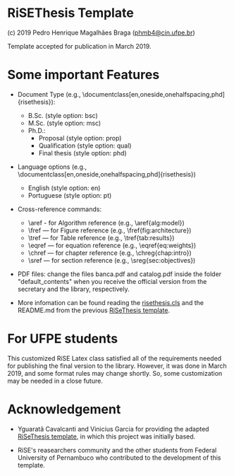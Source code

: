 # RiSEThesis Template

(c) 2019 Pedro Henrique Magalhães Braga (phmb4@cin.ufpe.br)

Template accepted for publication in March 2019.

# Some important Features

- Document Type (e.g., \documentclass[en,oneside,onehalfspacing,phd]{risethesis}):
  - B.Sc. (style option: bsc)
  - M.Sc. (style option: msc)
  - Ph.D.:
    - Proposal (style option: prop)
    - Qualification (style option: qual)
    - Final thesis (style option: phd)
  
- Language options (e.g., \documentclass[en,oneside,onehalfspacing,phd]{risethesis})
  - English (style option: en)
  - Portuguese (style option: pt)
  
- Cross-reference commands:
  - \aref - for Algorithm reference (e.g., \aref{alg:model})
  - \fref — for Figure reference (e.g., \fref{fig:architecture})
  - \tref — for Table reference (e.g., \tref{tab:results})
  - \eqref — for equation reference (e.g., \eqref{eq:weights})
  - \chref — for chapter reference (e.g., \chreg{chap:intro})
  - \sref — for section reference (e.g., \sreg{sec:objectives})
  
- PDF files: change the files banca.pdf and catalog.pdf inside the folder "default_contents" when you receive the official version from the secretary and the library, respectively.
  
- More infomation can be found reading the [risethesis.cls](https://github.com/phbraga/phmb4-risethesis-template/blob/master/risethesis.cls) and the README.md from the previous [RiSeThesis template](https://github.com/yguarata/risethesis).

# For UFPE students

This customized RiSE Latex class satisfied all of the requirements needed for publishing the final version to the library. However, it was done in March 2019, and some format rules may change shortly. So, some customization may be needed in a close future.

# Acknowledgement 
  
- Yguaratã Cavalcanti and Vinicius Garcia for providing the adapted [RiSeThesis template](https://github.com/yguarata/risethesis), in which this project was initially based.

- RiSE's reasearchers community and the other students from Federal University of Pernambuco who contributed to the development of this template.
